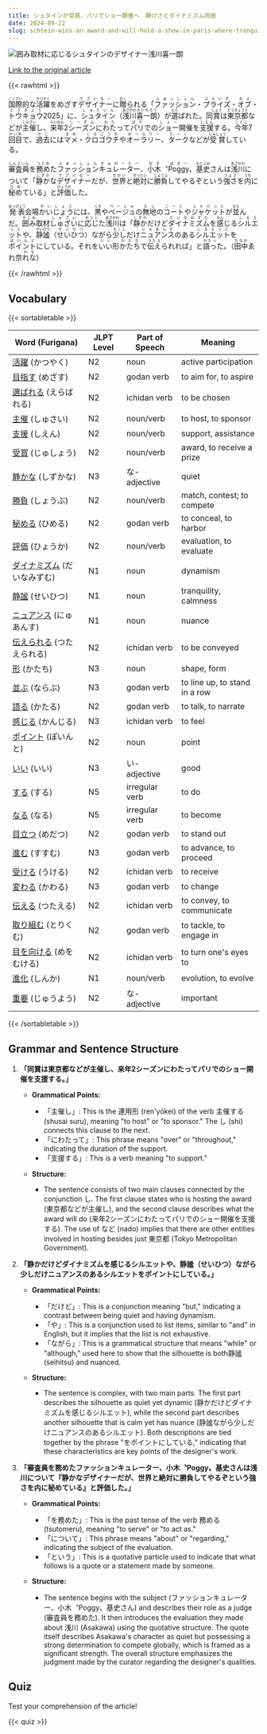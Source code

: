 ```yaml
---
title: シュタインが受賞、パリでショー開催へ　静けさとダイナミズム同居
date: 2024-09-22
slug: schtein-wins-an-award-and-will-hold-a-show-in-paris-where-tranquility-and-dynamism-coexist
---
```


![囲み取材に応じるシュタインのデザイナー浅川喜一朗](https://www.asahicom.jp/imgopt/img/3965b44541/comm_L/AS20240918002525.jpg "囲み取材に応じるシュタインのデザイナー浅川喜一朗")

[Link to the original article](https://asahi.com/articles/ASS9L2SSWS9LUCVL01SM.html?iref=pc_life_top__n)

{{< rawhtml >}}
<p><ruby>国際<rt>こくさい</rt></ruby>的な<ruby>活躍<rt>かつやく</rt></ruby>をめざす<ruby>デザイナー<rt>でざいなー</rt></ruby>に<ruby>贈<rt>おく</rt></ruby>られる「<ruby>ファッション<rt>ふぁっしょん</rt></ruby>・<ruby>プライズ<rt>ぷらいず</rt></ruby>・<ruby>オブ<rt>おぶ</rt></ruby>・<ruby>トウキョウ<rt>とうきょう</rt></ruby>2025」に、<ruby>シュタイン<rt>しゅたいん</rt></ruby>（<ruby>浅川<rt>あさかわ</rt></ruby><ruby>喜一朗<rt>きいちろう</rt></ruby>）が<ruby>選<rt>えら</rt></ruby>ばれた。同<ruby>賞<rt>しょう</rt></ruby>は<ruby>東京都<rt>とうきょうと</rt></ruby>などが<ruby>主催<rt>しゅさい</rt></ruby>し、<ruby>来年<rt>らいねん</rt></ruby>2<ruby>シーズン<rt>しーずん</rt></ruby>に<ruby>わた<rt>わた</rt></ruby>って<ruby>パリ<rt>ぱり</rt></ruby>での<ruby>ショー<rt>しょー</rt></ruby>開催を<ruby>支援<rt>しえん</rt></ruby>する。<ruby>今年<rt>ことし</rt></ruby>7<ruby>回目<rt>かいめ</rt></ruby>で、<ruby>過去<rt>かこ</rt></ruby>には<ruby>マメ<rt>まめ</rt></ruby>・<ruby>クロゴウチ<rt>くろごうち</rt></ruby>や<ruby>オーラリー<rt>おーらりー</rt></ruby>、<ruby>ターク<rt>たーく</rt></ruby>などが<ruby>受賞<rt>じゅしょう</rt></ruby>している。</p>

<p><ruby>審査員<rt>しんさいん</rt></ruby>を<ruby>務め<rt>つとめ</rt></ruby>た<ruby>ファッション<rt>ふぁっしょん</rt></ruby><ruby>キュレーター<rt>きゅれーたー</rt></ruby>、<ruby>小木<rt>おぎ</rt></ruby>〝<ruby>Poggy<rt>ぽぎー</rt></ruby>〟<ruby>基史<rt>もとふみ</rt></ruby>さんは<ruby>浅川<rt>あさかわ</rt></ruby>について「<ruby>静か<rt>しずか</rt></ruby>な<ruby>デザイナー<rt>でざいなー</rt></ruby>だが、<ruby>世界<rt>せかい</rt></ruby>と<ruby>絶対<rt>ぜったい</rt></ruby>に<ruby>勝負<rt>しょうぶ</rt></ruby>してやるぞという<ruby>強さ<rt>つよさ</rt></ruby>を<ruby>内<rt>うち</rt></ruby>に<ruby>秘め<rt>ひめ</rt></ruby>ている」と<ruby>評価<rt>ひょうか</rt></ruby>した。</p>

<p><ruby>発表<rt>はっぴょう</rt></ruby>会場<ruby>かいじょう<rt>かいじょう</rt></ruby>には、<ruby>黒<rt>くろ</rt></ruby>や<ruby>ベージュ<rt>べーじゅ</rt></ruby>の<ruby>無地<rt>むじ</rt></ruby>の<ruby>コート<rt>こーと</rt></ruby>や<ruby>ジャケット<rt>じゃけっと</rt></ruby>が<ruby>並<rt>なら</rt></ruby>んだ。<ruby>囲み<rt>かこみ</rt></ruby>取材<ruby>しゅざい<rt>しゅざい</rt></ruby>に<ruby>応じ<rt>おうじ</rt></ruby>た<ruby>浅川<rt>あさかわ</rt></ruby>は「<ruby>静か<rt>しずか</rt></ruby>だけど<ruby>ダイナミズム<rt>だいなみずむ</rt></ruby>を<ruby>感<rt>かん</rt></ruby>じる<ruby>シルエット<rt>しるえっと</rt></ruby>や、<ruby>静謐<rt>せいひつ</rt></ruby>（<ruby>せいひつ<rt>せいひつ</rt></ruby>）ながら<ruby>少し<rt>すこし</rt></ruby>だけ<ruby>ニュアンス<rt>にゅあんす</rt></ruby>のある<ruby>シルエット<rt>しるえっと</rt></ruby>を<ruby>ポイント<rt>ぽいんと</rt></ruby>にしている。それを<ruby>いい<rt>いい</rt></ruby>形<ruby>かたち<rt>かたち</rt></ruby>で<ruby>伝え<rt>つたえ</rt></ruby>られれば」と<ruby>語っ<rt>かたっ</rt></ruby>た。（<ruby>田中<rt>たなか</rt></ruby>ゑれ奈<ruby>れな<rt>れな</rt></ruby>）</p>
{{< /rawhtml >}}

## Vocabulary


{{< sortabletable >}}

| Word (Furigana)          | JLPT Level | Part of Speech         | Meaning                              |
|--------------------------|------------|------------------------|--------------------------------------|
|[活躍](https://jisho.org/search/%E6%B4%BB%E8%BA%8D) (かつやく)| N2         | noun                   | active participation                  |
|[目指す](https://jisho.org/search/%E7%9B%AE%E6%8C%87%E3%81%99) (めざす)| N2         | godan verb             | to aim for, to aspire                |
|[選ばれる](https://jisho.org/search/%E9%81%B8%E3%81%B0%E3%82%8C%E3%82%8B) (えらばれる)| N2         | ichidan verb           | to be chosen                         |
|[主催](https://jisho.org/search/%E4%B8%BB%E5%82%AC) (しゅさい)| N2         | noun/verb              | to host, to sponsor                  |
|[支援](https://jisho.org/search/%E6%94%AF%E6%8F%B4) (しえん)| N2         | noun/verb              | support, assistance                   |
|[受賞](https://jisho.org/search/%E5%8F%97%E8%B3%9E) (じゅしょう)| N2         | noun/verb              | award, to receive a prize            |
|[静かな](https://jisho.org/search/%E9%9D%99%E3%81%8B%E3%81%AA) (しずかな)| N3         | な-adjective           | quiet                                |
|[勝負](https://jisho.org/search/%E5%8B%9D%E8%B2%A0) (しょうぶ)| N2         | noun/verb              | match, contest; to compete           |
|[秘める](https://jisho.org/search/%E7%A7%98%E3%82%81%E3%82%8B) (ひめる)| N2         | godan verb             | to conceal, to harbor                |
|[評価](https://jisho.org/search/%E8%A9%95%E4%BE%A1) (ひょうか)| N2         | noun/verb              | evaluation, to evaluate               |
|[ダイナミズム](https://jisho.org/search/%E3%83%80%E3%82%A4%E3%83%8A%E3%83%9F%E3%82%BA%E3%83%A0) (だいなみずむ)| N1         | noun                   | dynamism                             |
|[静謐](https://jisho.org/search/%E9%9D%99%E8%AC%90) (せいひつ)| N1         | noun                   | tranquility, calmness                |
|[ニュアンス](https://jisho.org/search/%E3%83%8B%E3%83%A5%E3%82%A2%E3%83%B3%E3%82%B9) (にゅあんす)| N1         | noun                   | nuance                               |
|[伝えられる](https://jisho.org/search/%E4%BC%9D%E3%81%88%E3%82%89%E3%82%8C%E3%82%8B) (つたえられる)| N2         | ichidan verb           | to be conveyed                       |
|[形](https://jisho.org/search/%E5%BD%A2) (かたち)| N3         | noun                   | shape, form                          |
|[並ぶ](https://jisho.org/search/%E4%B8%A6%E3%81%B6) (ならぶ)| N3         | godan verb             | to line up, to stand in a row        |
|[語る](https://jisho.org/search/%E8%AA%9E%E3%82%8B) (かたる)| N2         | godan verb             | to talk, to narrate                  |
|[感じる](https://jisho.org/search/%E6%84%9F%E3%81%98%E3%82%8B) (かんじる)| N3         | ichidan verb           | to feel                              |
|[ポイント](https://jisho.org/search/%E3%83%9D%E3%82%A4%E3%83%B3%E3%83%88) (ぽいんと)| N2         | noun                   | point                                |
|[いい](https://jisho.org/search/%E3%81%84%E3%81%84) (いい)| N3         | い-adjective           | good                                 |
|[する](https://jisho.org/search/%E3%81%99%E3%82%8B) (する)| N5         | irregular verb         | to do                                |
|[なる](https://jisho.org/search/%E3%81%AA%E3%82%8B) (なる)| N5         | irregular verb         | to become                            |
|[目立つ](https://jisho.org/search/%E7%9B%AE%E7%AB%8B%E3%81%A4) (めだつ)| N2         | godan verb             | to stand out                         |
|[進む](https://jisho.org/search/%E9%80%B2%E3%82%80) (すすむ)| N3         | godan verb             | to advance, to proceed               |
|[受ける](https://jisho.org/search/%E5%8F%97%E3%81%91%E3%82%8B) (うける)| N2         | ichidan verb           | to receive                           |
|[変わる](https://jisho.org/search/%E5%A4%89%E3%82%8F%E3%82%8B) (かわる)| N3         | godan verb             | to change                            |
|[伝える](https://jisho.org/search/%E4%BC%9D%E3%81%88%E3%82%8B) (つたえる)| N2         | ichidan verb           | to convey, to communicate            |
|[取り組む](https://jisho.org/search/%E5%8F%96%E3%82%8A%E7%B5%84%E3%82%80) (とりくむ)| N2         | godan verb             | to tackle, to engage in              |
|[目を向ける](https://jisho.org/search/%E7%9B%AE%E3%82%92%E5%90%91%E3%81%91%E3%82%8B) (めをむける)| N2         | ichidan verb           | to turn one's eyes to                |
|[進化](https://jisho.org/search/%E9%80%B2%E5%8C%96) (しんか)| N1         | noun/verb              | evolution, to evolve                 |
|[重要](https://jisho.org/search/%E9%87%8D%E8%A6%81) (じゅうよう)| N2         | な-adjective           | important                            |

{{< /sortabletable >}}


## Grammar and Sentence Structure

1. **「同賞は東京都などが主催し、来年2シーズンにわたってパリでのショー開催を支援する。」**

   - **Grammatical Points:**
     - 「主催し」: This is the 連用形 (ren'yōkei) of the verb 主催する (shusai suru), meaning "to host" or "to sponsor." The し (shi) connects this clause to the next.
     - 「にわたって」: This phrase means "over" or "throughout," indicating the duration of the support.
     - 「支援する」: This is a verb meaning "to support."

   - **Structure:**
     - The sentence consists of two main clauses connected by the conjunction し. The first clause states who is hosting the award (東京都などが主催し), and the second clause describes what the award will do (来年2シーズンにわたってパリでのショー開催を支援する). The use of など (nado) implies that there are other entities involved in hosting besides just 東京都 (Tokyo Metropolitan Government).

2. **「静かだけどダイナミズムを感じるシルエットや、静謐（せいひつ）ながら少しだけニュアンスのあるシルエットをポイントにしている。」**

   - **Grammatical Points:**
     - 「だけど」: This is a conjunction meaning "but," indicating a contrast between being quiet and having dynamism.
     - 「や」: This is a conjunction used to list items, similar to "and" in English, but it implies that the list is not exhaustive.
     - 「ながら」: This is a grammatical structure that means "while" or "although," used here to show that the silhouette is both静謐 (seihitsu) and nuanced.

   - **Structure:**
     - The sentence is complex, with two main parts. The first part describes the silhouette as quiet yet dynamic (静かだけどダイナミズムを感じるシルエット), while the second part describes another silhouette that is calm yet has nuance (静謐ながら少しだけニュアンスのあるシルエット). Both descriptions are tied together by the phrase "をポイントにしている," indicating that these characteristics are key points of the designer's work.

3. **「審査員を務めたファッションキュレーター、小木〝Poggy〟基史さんは浅川について『静かなデザイナーだが、世界と絶対に勝負してやるぞという強さを内に秘めている』と評価した。」**

   - **Grammatical Points:**
     - 「を務めた」: This is the past tense of the verb 務める (tsutomeru), meaning "to serve" or "to act as."
     - 「について」: This phrase means "about" or "regarding," indicating the subject of the evaluation.
     - 「という」: This is a quotative particle used to indicate that what follows is a quote or a statement made by someone.

   - **Structure:**
     - The sentence begins with the subject (ファッションキュレーター、小木〝Poggy〟基史さん) and describes their role as a judge (審査員を務めた). It then introduces the evaluation they made about 浅川 (Asakawa) using the quotative structure. The quote itself describes Asakawa's character as quiet but possessing a strong determination to compete globally, which is framed as a significant strength. The overall structure emphasizes the judgment made by the curator regarding the designer's qualities.

## Quiz

Test your comprehension of the article!

{{< quiz >}}